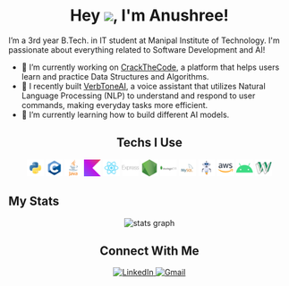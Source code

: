 <div align="center">
<h1> Hey <img src="https://raw.githubusercontent.com/MartinHeinz/MartinHeinz/master/wave.gif" width="30">, I'm Anushree!</h1>
</div>

I’m a 3rd year B.Tech. in IT student at Manipal Institute of Technology. I'm passionate about everything related to Software Development and AI! 

- 📌 I’m currently working on [CrackTheCode](https://crackthecode-v1.vercel.app/), a platform that helps users learn and practice Data Structures and Algorithms. 
- 📌 I recently built [VerbToneAI](https://github.com/anushreejha/VerbToneAI), a voice assistant that utilizes Natural Language Processing (NLP) to understand and respond to user commands, making everyday tasks more efficient.
- 📌 I’m currently learning how to build different AI models.

<div align="center">
<h2> Techs I Use </h2>

<code><img height="30" src="https://raw.githubusercontent.com/github/explore/main/topics/python/python.png"></code>
<code><img height="30" src="https://raw.githubusercontent.com/github/explore/main/topics/c/c.png"></code>
<code><img height="30" src="https://raw.githubusercontent.com/github/explore/main/topics/java/java.png"></code>
<code><img height="30" src="https://raw.githubusercontent.com/github/explore/main/topics/kotlin/kotlin.png"></code>
<code><img height="30" src="https://raw.githubusercontent.com/github/explore/main/topics/react/react.png"></code>
<code><img height="30" src="https://raw.githubusercontent.com/github/explore/main/topics/express/express.png"></code>
<code><img height="30" src="https://raw.githubusercontent.com/github/explore/main/topics/nodejs/nodejs.png"></code>
<code><img height="30" src="https://raw.githubusercontent.com/github/explore/main/topics/mongodb/mongodb.png"></code>
<code><img height="30" src="https://raw.githubusercontent.com/github/explore/main/topics/mysql/mysql.png"></code>
<code><img height="30" src="https://raw.githubusercontent.com/github/explore/main/topics/ai/ai.png"></code>
<code><img height="30" src="https://raw.githubusercontent.com/github/explore/main/topics/aws/aws.png"></code>
<code><img height="30" src="https://raw.githubusercontent.com/github/explore/main/topics/android/android.png"></code>
<code><img height="30" src="https://raw.githubusercontent.com/github/explore/main/topics/web/web.png"></code>
</div>

<h2> My Stats </h2> 

<div align="center">
  <img src="https://github-profile-summary-cards.vercel.app/api/cards/profile-details?username=anushreejha&theme=radical" width=750  alt="stats graph"/>
</div>

<div align="center">
<h2> Connect With Me </h2>

<a href="https://www.linkedin.com/in/anushreejha/" target="_blank">
  <img src="https://github.com/dheereshagrwal/colored-icons/blob/master/public/logos/linkedin/linkedin.svg" width="30px" alt="LinkedIn"/>
</a>
<a href="mailto:dj.jarout@gmail.com">
  <img src="https://github.com/dheereshagrwal/colored-icons/blob/master/public/logos/gmail/gmail.svg" width="30px" alt="Gmail"/>
</a>
</div>

